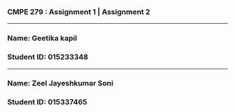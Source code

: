 ### CMPE 279 : Assignment 1 | Assignment 2
----------------------------------------------
### Name: Geetika kapil
### Student ID: 015233348
----------------------------------------------
### Name: Zeel Jayeshkumar Soni
### Student ID: 015337465
